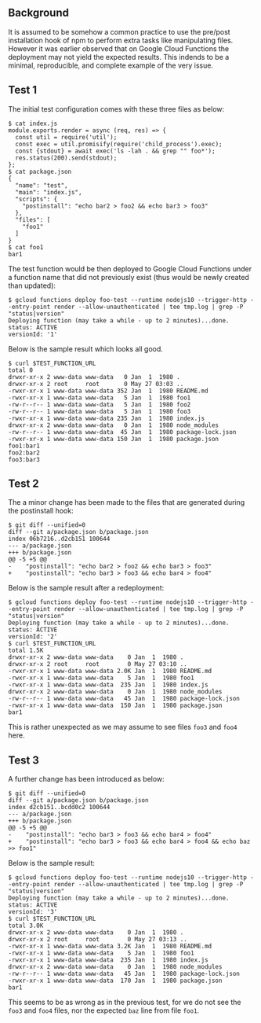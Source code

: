 ## Background

It is assumed to be somehow a common practice to use the pre/post installation hook of npm to perform extra tasks like manipulating files.
However it was earlier observed that on Google Cloud Functions the deployment may not yield the expected results.
This indends to be a minimal, reproducible, and complete example of the very issue.


## Test 1

The initial test configuration comes with these three files as below:

```
$ cat index.js 
module.exports.render = async (req, res) => {
  const util = require('util');
  const exec = util.promisify(require('child_process').exec);
  const {stdout} = await exec('ls -lah . && grep "" foo*');
  res.status(200).send(stdout);
};
$ cat package.json 
{
  "name": "test",
  "main": "index.js",
  "scripts": {
    "postinstall": "echo bar2 > foo2 && echo bar3 > foo3"
  },
  "files": [
    "foo1"
  ]
}
$ cat foo1 
bar1
```

The test function would be then deployed to Google Cloud Functions under a function name that did not previously exist (thus would be newly created than updated):

```
$ gcloud functions deploy foo-test --runtime nodejs10 --trigger-http --entry-point render --allow-unauthenticated | tee tmp.log | grep -P "status|version"
Deploying function (may take a while - up to 2 minutes)...done.
status: ACTIVE
versionId: '1'
```

Below is the sample result which looks all good.

```
$ curl $TEST_FUNCTION_URL
total 0
drwxr-xr-x 2 www-data www-data   0 Jan  1  1980 .
drwxr-xr-x 2 root     root       0 May 27 03:03 ..
-rwxr-xr-x 1 www-data www-data 352 Jan  1  1980 README.md
-rwxr-xr-x 1 www-data www-data   5 Jan  1  1980 foo1
-rw-r--r-- 1 www-data www-data   5 Jan  1  1980 foo2
-rw-r--r-- 1 www-data www-data   5 Jan  1  1980 foo3
-rwxr-xr-x 1 www-data www-data 235 Jan  1  1980 index.js
drwxr-xr-x 2 www-data www-data   0 Jan  1  1980 node_modules
-rw-r--r-- 1 www-data www-data  45 Jan  1  1980 package-lock.json
-rwxr-xr-x 1 www-data www-data 150 Jan  1  1980 package.json
foo1:bar1
foo2:bar2
foo3:bar3
```

## Test 2

The a minor change has been made to the files that are generated during the postinstall hook:

```
$ git diff --unified=0
diff --git a/package.json b/package.json
index 06b7216..d2cb151 100644
--- a/package.json
+++ b/package.json
@@ -5 +5 @@
-    "postinstall": "echo bar2 > foo2 && echo bar3 > foo3"
+    "postinstall": "echo bar3 > foo3 && echo bar4 > foo4"
```

Below is the sample result after a redeployment:

```
$ gcloud functions deploy foo-test --runtime nodejs10 --trigger-http --entry-point render --allow-unauthenticated | tee tmp.log | grep -P "status|version"
Deploying function (may take a while - up to 2 minutes)...done.
status: ACTIVE
versionId: '2'
$ curl $TEST_FUNCTION_URL
total 1.5K
drwxr-xr-x 2 www-data www-data    0 Jan  1  1980 .
drwxr-xr-x 2 root     root        0 May 27 03:10 ..
-rwxr-xr-x 1 www-data www-data 2.0K Jan  1  1980 README.md
-rwxr-xr-x 1 www-data www-data    5 Jan  1  1980 foo1
-rwxr-xr-x 1 www-data www-data  235 Jan  1  1980 index.js
drwxr-xr-x 2 www-data www-data    0 Jan  1  1980 node_modules
-rw-r--r-- 1 www-data www-data   45 Jan  1  1980 package-lock.json
-rwxr-xr-x 1 www-data www-data  150 Jan  1  1980 package.json
bar1
```

This is rather unexpected as we may assume to see files `foo3` and `foo4` here.


## Test 3

A further change has been introduced as below:

```
$ git diff --unified=0
diff --git a/package.json b/package.json
index d2cb151..bcdd0c2 100644
--- a/package.json
+++ b/package.json
@@ -5 +5 @@
-    "postinstall": "echo bar3 > foo3 && echo bar4 > foo4"
+    "postinstall": "echo bar3 > foo3 && echo bar4 > foo4 && echo baz >> foo1"
```

Below is the sample result:

```
$ gcloud functions deploy foo-test --runtime nodejs10 --trigger-http --entry-point render --allow-unauthenticated | tee tmp.log | grep -P "status|version"
Deploying function (may take a while - up to 2 minutes)...done.
status: ACTIVE
versionId: '3'
$ curl $TEST_FUNCTION_URL
total 3.0K
drwxr-xr-x 2 www-data www-data    0 Jan  1  1980 .
drwxr-xr-x 2 root     root        0 May 27 03:13 ..
-rwxr-xr-x 1 www-data www-data 3.2K Jan  1  1980 README.md
-rwxr-xr-x 1 www-data www-data    5 Jan  1  1980 foo1
-rwxr-xr-x 1 www-data www-data  235 Jan  1  1980 index.js
drwxr-xr-x 2 www-data www-data    0 Jan  1  1980 node_modules
-rw-r--r-- 1 www-data www-data   45 Jan  1  1980 package-lock.json
-rwxr-xr-x 1 www-data www-data  170 Jan  1  1980 package.json
bar1
```

This seems to be as wrong as in the previous test, for we do not see the `foo3` and `foo4` files, nor the expected `baz` line from file `foo1`.
